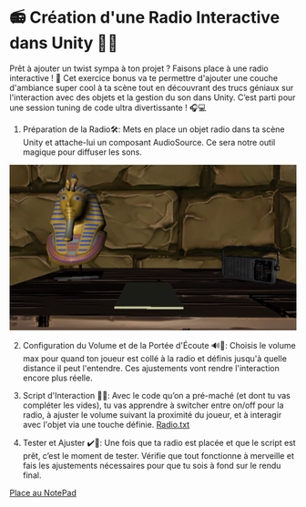 # 📻 Création d'une Radio Interactive dans Unity 🚀🎵

Prêt à ajouter un twist sympa à ton projet ? Faisons place à une radio interactive ! 🌟 Cet exercice bonus va te permettre d'ajouter une couche d'ambiance super cool à ta scène tout en découvrant des trucs géniaux sur l'interaction avec des objets et la gestion du son dans Unity. C’est parti pour une session tuning de code ultra divertissante ! 🎧💻

1. Préparation de la Radio🛠️:
  Mets en place un objet radio dans ta scène Unity et attache-lui un composant AudioSource. Ce sera notre outil magique pour diffuser les sons.

![Desk](Images/Desk.png)

2. Configuration du Volume et de la Portée d'Écoute  🔊📏:
 Choisis le volume max pour quand ton joueur est collé à la radio et définis jusqu'à quelle distance il peut l'entendre. Ces ajustements vont rendre l'interaction encore plus réelle.

3. Script d'Interaction 📝💬:
 Avec le code qu’on a pré-maché (et dont tu vas compléter les vides), tu vas apprendre à switcher entre on/off pour la radio, à ajuster le volume suivant la proximité du joueur, et à interagir avec l'objet via une touche définie.
[Radio.txt](https://github.com/g404-code-gaming/MysteriesOfEgypt/files/14211003/Radio.txt)

4. Tester et Ajuster ✔️🔧:
 Une fois que ta radio est placée et que le script est prêt, c’est le moment de tester. Vérifie que tout fonctionne à merveille et fais les ajustements nécessaires pour que tu sois à fond sur le rendu final.

[Place au NotePad](https://github.com/g404-code-gaming/MysteriesOfEgypt/blob/main/Cour/7.NotePad.md)
